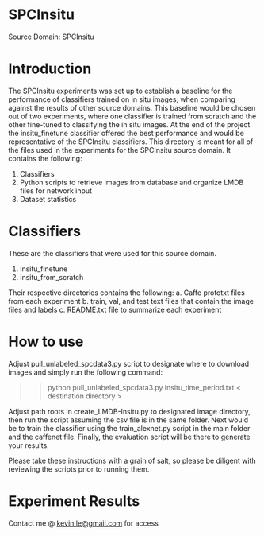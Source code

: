 # SPCInsitu
Source Domain: SPCInsitu

# Introduction
The SPCInsitu experiments was set up to establish a baseline for the performance of classifiers trained on in situ images, when comparing against the results of other source domains.
This baseline would be chosen out of two experiments, where one classifier is trained from scratch and the other fine-tuned to classifying the in situ images. At the end of the project
the insitu_finetune classifier offered the best performance and would be representative of the SPCInsitu classifiers.
This directory is meant for all of the files used in the experiments for the SPCInsitu source domain. It contains the following:

1. Classifiers
2. Python scripts to retrieve images from database and organize LMDB files for network input
3. Dataset statistics


# Classifiers
These are the classifiers that were used for this source domain.

1. insitu_finetune
2. insitu_from_scratch

Their respective directories contains the following:
a. Caffe prototxt files from each experiment
b. train, val, and test text files that contain the image files and labels
c. README.txt file to summarize each experiment

# How to use
Adjust pull_unlabeled_spcdata3.py script to designate where to download images and simply run the following command:

>> python pull_unlabeled_spcdata3.py insitu_time_period.txt < destination directory >

Adjust path roots in create_LMDB-Insitu.py to designated image directory, then run the script assuming the csv file is in the same folder.
Next would be to train the classifier using the train_alexnet.py script in the main folder and the caffenet file.
Finally, the evaluation script will be there to generate your results.

Please take these instructions with a grain of salt, so please be diligent with reviewing the scripts prior to running them.

# Experiment Results
Contact me @ kevin.le@gmail.com for access